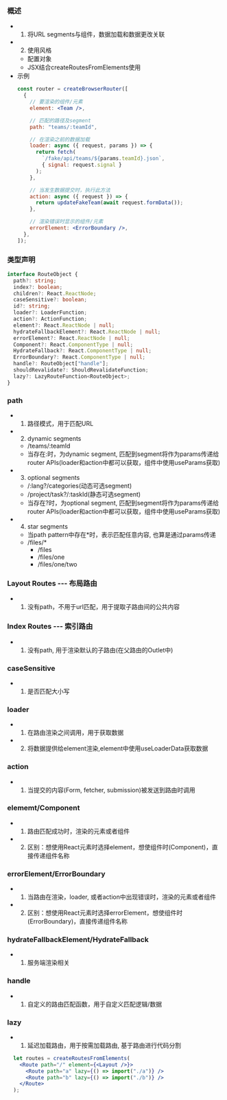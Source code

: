 ### 概述
  - 1. 将URL segments与组件，数据加载和数据更改关联
  - 2. 使用风格
    - 配置对象
    - JSX结合createRoutesFromElements使用
  - 示例
    ```jsx
    const router = createBrowserRouter([
      {
        // 要渲染的组件/元素
        element: <Team />,

        // 匹配的路径及segment
        path: "teams/:teamId",

        // 在渲染之前的数据加载
        loader: async ({ request, params }) => {
          return fetch(
            `/fake/api/teams/${params.teamId}.json`,
            { signal: request.signal }
          );
        },

        // 当发生数据提交时，执行此方法
        action: async ({ request }) => {
          return updateFakeTeam(await request.formData());
        },

        // 渲染错误时显示的组件/元素
        errorElement: <ErrorBoundary />,
      },
    ]);
    ```

### 类型声明
  ```ts
  interface RouteObject {
    path?: string;
    index?: boolean;
    children?: React.ReactNode;
    caseSensitive?: boolean;
    id?: string;
    loader?: LoaderFunction;
    action?: ActionFunction;
    element?: React.ReactNode | null;
    hydrateFallbackElement?: React.ReactNode | null;
    errorElement?: React.ReactNode | null;
    Component?: React.ComponentType | null;
    HydrateFallback?: React.ComponentType | null;
    ErrorBoundary?: React.ComponentType | null;
    handle?: RouteObject["handle"];
    shouldRevalidate?: ShouldRevalidateFunction;
    lazy?: LazyRouteFunction<RouteObject>;
  }
  ```

### path
  - 1. 路径模式，用于匹配URL
  - 2. dynamic segments
    - /teams/:teamId
    - 当存在:时，为dynamic segment, 匹配到segment将作为params传递给router APIs(loader和action中都可以获取，组件中使用useParams获取)
  - 3. optional segments
    - /:lang?/categories(动态可选segment)
    - /project/task?/:taskId(静态可选segment)
    - 当存在?时，为optional segment, 匹配到segment将作为params传递给router APIs(loader和action中都可以获取，组件中使用useParams获取)
  - 4. star segments
    - 当path pattern中存在*时，表示匹配任意内容, 也算是通过params传递
    - /files/*
      - /files
      - /files/one
      - /files/one/two

### Layout Routes --- 布局路由
  - 1. 没有path，不用于url匹配，用于提取子路由间的公共内容

### Index Routes --- 索引路由
  - 1. 没有path, 用于渲染默认的子路由(在父路由的Outlet中)

### caseSensitive
  - 1. 是否匹配大小写

### loader
  - 1. 在路由渲染之间调用，用于获取数据
  - 2. 将数据提供给element渲染,element中使用useLoaderData获取数据

### action
  - 1. 当提交的内容(Form, fetcher, submission)被发送到路由时调用

### elememt/Component
  - 1. 路由匹配成功时，渲染的元素或者组件
  - 2. 区别：想使用React元素时选择element，想使组件时(Component)，直接传递组件名称

### errorElement/ErrorBoundary
  - 1. 当路由在渲染，loader, 或者action中出现错误时，渲染的元素或者组件
  - 2. 区别：想使用React元素时选择errorElement，想使组件时(ErrorBoundary)，直接传递组件名称

### hydrateFallbackElement/HydrateFallback
  - 1. 服务端渲染相关

### handle
  - 1. 自定义的路由匹配函数，用于自定义匹配逻辑/数据

### lazy
  - 1. 延迟加载路由，用于按需加载路由, 基于路由进行代码分割
  ```jsx
    let routes = createRoutesFromElements(
      <Route path="/" element={<Layout />}>
        <Route path="a" lazy={() => import("./a")} />
        <Route path="b" lazy={() => import("./b")} />
      </Route>
    );
  ```
